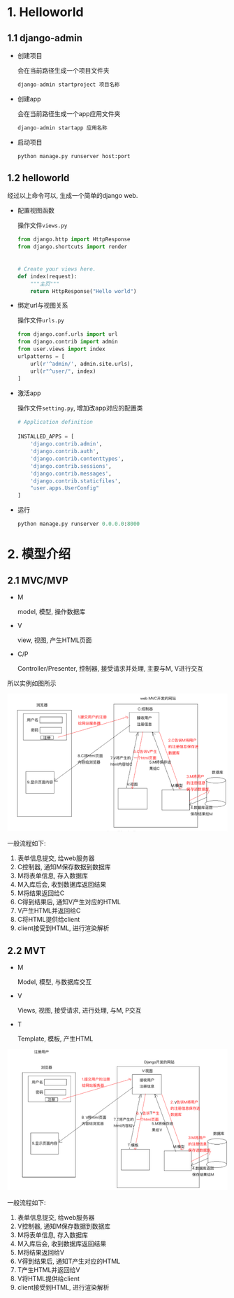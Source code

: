 # 1.  Helloworld

## 1.1 django-admin

* 创建项目

  会在当前路径生成一个项目文件夹

  ```python
  django-admin startproject 项目名称
  ```

* 创建app

  会在当前路径生成一个app应用文件夹

  ```python
  django-admin startapp 应用名称
  ```

* 启动项目

  ```python
  python manage.py runserver host:port
  ```

  

## 1.2 helloworld

经过以上命令可以, 生成一个简单的django web. 

* 配置视图函数

  操作文件`views.py`

  ```python
  from django.http import HttpResponse
  from django.shortcuts import render
  
  
  # Create your views here.
  def index(request):
      """主页"""
      return HttpResponse("Hello world")
  ```

* 绑定url与视图关系

  操作文件`urls.py`

  ```python
  from django.conf.urls import url
  from django.contrib import admin
  from user.views import index
  urlpatterns = [
      url(r'^admin/', admin.site.urls),
      url(r"^user/", index)
  ]
  ```

* 激活app

  操作文件`setting.py`, 增加改app对应的配置类

  ```python
  # Application definition
  
  INSTALLED_APPS = [
      'django.contrib.admin',
      'django.contrib.auth',
      'django.contrib.contenttypes',
      'django.contrib.sessions',
      'django.contrib.messages',
      'django.contrib.staticfiles',
      "user.apps.UserConfig"
  ]
  ```

* 运行

  ```python
  python manage.py runserver 0.0.0.0:8000
  ```

  

# 2. 模型介绍

## 2.1 MVC/MVP

* M

  model, 模型, 操作数据库

* V

  view, 视图, 产生HTML页面

* C/P

  Controller/Presenter, 控制器, 接受请求并处理, 主要与M, V进行交互

所以实例如图所示

![image-20200610223512934](01-Django.assets/image-20200610223512934.png)

  一般流程如下:

1. 表单信息提交, 给web服务器
2. C控制器, 通知M保存数据到数据库
3. M将表单信息, 存入数据库
4. M入库后会, 收到数据库返回结果
5. M将结果返回给C
6. C得到结果后, 通知V产生对应的HTML
7. V产生HTML并返回给C
8. C将HTML提供给client
9. client接受到HTML, 进行渲染解析

  

## 2.2 MVT

* M

  Model, 模型, 与数据库交互

* V

  Views, 视图, 接受请求, 进行处理, 与M, P交互

* T

  Template, 模板, 产生HTML





![image-20200610223555352](01-Django.assets/image-20200610223555352.png)

一般流程如下:

1. 表单信息提交, 给web服务器
2. V控制器, 通知M保存数据到数据库
3. M将表单信息, 存入数据库
4. M入库后会, 收到数据库返回结果
5. M将结果返回给V
6. V得到结果后, 通知T产生对应的HTML
7. T产生HTML并返回给V
8. V将HTML提供给client
9. client接受到HTML, 进行渲染解析